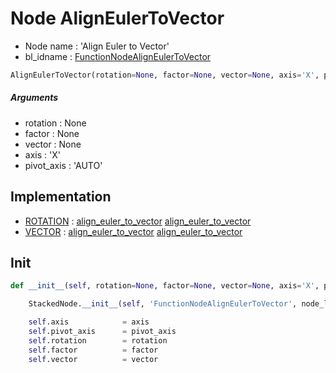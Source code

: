 # Node AlignEulerToVector

- Node name : 'Align Euler to Vector'
- bl_idname : [FunctionNodeAlignEulerToVector](https://docs.blender.org/api/current/bpy.types.FunctionNodeAlignEulerToVector.html)


``` python
AlignEulerToVector(rotation=None, factor=None, vector=None, axis='X', pivot_axis='AUTO', node_label=None, node_color=None)
```
##### Arguments

- rotation : None
- factor : None
- vector : None
- axis : 'X'
- pivot_axis : 'AUTO'

## Implementation

- [ROTATION](/docs/GeoNodes/socket_ROTATION.md) : [align_euler_to_vector](/docs/GeoNodes/socket_ROTATION.md#align_euler_to_vector) [align_euler_to_vector](/docs/GeoNodes/socket_ROTATION.md#align_euler_to_vector)
- [VECTOR](/docs/GeoNodes/socket_VECTOR.md) : [align_euler_to_vector](/docs/GeoNodes/socket_VECTOR.md#align_euler_to_vector) [align_euler_to_vector](/docs/GeoNodes/socket_VECTOR.md#align_euler_to_vector)

## Init

``` python
def __init__(self, rotation=None, factor=None, vector=None, axis='X', pivot_axis='AUTO', node_label=None, node_color=None):

    StackedNode.__init__(self, 'FunctionNodeAlignEulerToVector', node_label=node_label, node_color=node_color)

    self.axis            = axis
    self.pivot_axis      = pivot_axis
    self.rotation        = rotation
    self.factor          = factor
    self.vector          = vector
```
